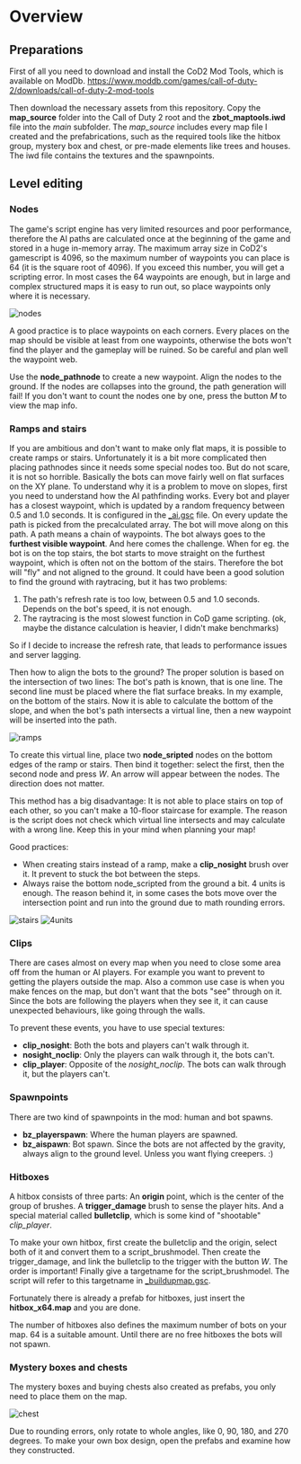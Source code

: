 # Overview

## Preparations

First of all you need to download and install the CoD2 Mod Tools, which is available on ModDb.
https://www.moddb.com/games/call-of-duty-2/downloads/call-of-duty-2-mod-tools

Then download the necessary assets from this repository.
Copy the **map_source** folder into the Call of Duty 2 root and the **zbot_maptools.iwd** file into the *main* subfolder.
The *map_source* includes every map file I created and the prefabrications, such as the required tools like the hitbox group, mystery box and chest, or pre-made elements like trees and houses.
The iwd file contains the textures and the spawnpoints.

## Level editing

### Nodes

The game's script engine has very limited resources and poor performance, therefore the AI paths are calculated once at the beginning of the game and stored in a huge in-memory array.
The maximum array size in CoD2's gamescript is 4096, so the maximum number of waypoints you can place is 64 (it is the square root of 4096). If you exceed this number, you will get a scripting error.
In most cases the 64 waypoints are enough, but in large and complex structured maps it is easy to run out, so place waypoints only where it is necessary.

![nodes](../web/images/modtools_nodes.png)

A good practice is to place waypoints on each corners. Every places on the map should be visible at least from one waypoints, otherwise the bots won't find the player and the gameplay will be ruined. So be careful and plan well the waypoint web.

Use the **node_pathnode** to create a new waypoint. Align the nodes to the ground. If the nodes are collapses into the ground, the path generation will fail!
If you don't want to count the nodes one by one, press the button *M* to view the map info.

### Ramps and stairs

If you are ambitious and don't want to make only flat maps, it is possible to create ramps or stairs.
Unfortunately it is a bit more complicated then placing pathnodes since it needs some special nodes too. But do not scare, it is not so horrible.
Basically the bots can move fairly well on flat surfaces on the XY plane. To understand why it is a problem to move on slopes, first you need to understand how the AI pathfinding works.
Every bot and player has a closest waypoint, which is updated by a random frequency between 0.5 and 1.0 seconds. It is configured in the [_ai.gsc](https://github.com/kodaniel/CoD2-MC-botmod/blob/035817719148740e610b295dcc0df07988394c24/scripts/_ai.gsc#L5) file. On every update the path is picked from the precalculated array.
The bot will move along on this path. A path means a chain of waypoints. The bot always goes to the **furthest visible waypoint**. And here comes the challenge.
When for eg. the bot is on the top stairs, the bot starts to move straight on the furthest waypoint, which is often not on the bottom of the stairs. Therefore the bot will "fly" and not aligned to the ground.
It could have been a good solution to find the ground with raytracing, but it has two problems:
1. The path's refresh rate is too low, between 0.5 and 1.0 seconds. Depends on the bot's speed, it is not enough.
2. The raytracing is the most slowest function in CoD game scripting. (ok, maybe the distance calculation is heavier, I didn't make benchmarks)

So if I decide to increase the refresh rate, that leads to performance issues and server lagging.

Then how to align the bots to the ground? The proper solution is based on the intersection of two lines:
The bot's path is known, that is one line. The second line must be placed where the flat surface breaks. In my example, on the bottom of the stairs.
Now it is able to calculate the bottom of the slope, and when the bot's path intersects a virtual line, then a new waypoint will be inserted into the path.

![ramps](../web/images/modtools_ramp.png)

To create this virtual line, place two **node_sripted** nodes on the bottom edges of the ramp or stairs. Then bind it together: select the first, then the second node and press *W*.
An arrow will appear between the nodes. The direction does not matter.

This method has a big disadvantage: It is not able to place stairs on top of each other, so you can't make a 10-floor staircase for example.
The reason is the script does not check which virtual line intersects and may calculate with a wrong line. Keep this in your mind when planning your map!

Good practices:
- When creating stairs instead of a ramp, make a **clip_nosight** brush over it. It prevent to stuck the bot between the steps.
- Always raise the bottom node_scripted from the ground a bit. 4 units is enough. The reason behind it, in some cases the bots move over the intersection point and run into the ground due to math rounding errors.

![stairs](../web/images/modtools_stairs.png)
![4units](../web/images/modtools_4unit.png)

### Clips

There are cases almost on every map when you need to close some area off from the human or AI players. For example you want to prevent to getting the players outside the map.
Also a common use case is when you make fences on the map, but don't want that the bots "see" through on it.
Since the bots are following the players when they see it, it can cause unexpected behaviours, like going through the walls.

To prevent these events, you have to use special textures:
- **clip_nosight**: Both the bots and players can't walk through it.
- **nosight_noclip**: Only the players can walk through it, the bots can't.
- **clip_player**: Opposite of the *nosight_noclip*. The bots can walk through it, but the players can't.

### Spawnpoints

There are two kind of spawnpoints in the mod: human and bot spawns.
- **bz_playerspawn**: Where the human players are spawned.
- **bz_aispawn**: Bot spawn. Since the bots are not affected by the gravity, always align to the ground level. Unless you want flying creepers. :)

### Hitboxes

A hitbox consists of three parts: An **origin** point, which is the center of the group of brushes. A **trigger_damage** brush to sense the player hits. And a special material called **bulletclip**, which is some kind of "shootable" *clip_player*.

To make your own hitbox, first create the bulletclip and the origin, select both of it and convert them to a script_brushmodel.
Then create the trigger_damage, and link the bulletclip to the trigger with the button *W*. The order is important!
Finally give a targetname for the script_brushmodel. The script will refer to this targetname in [_buildupmap.gsc](https://github.com/kodaniel/CoD2-MC-botmod/blob/035817719148740e610b295dcc0df07988394c24/scripts/_buildupmap.gsc#L70).

Fortunately there is already a prefab for hitboxes, just insert the **hitbox_x64.map** and you are done.

The number of hitboxes also defines the maximum number of bots on your map. 64 is a suitable amount.
Until there are no free hitboxes the bots will not spawn.

### Mystery boxes and chests

The mystery boxes and buying chests also created as prefabs, you only need to place them on the map.

![chest](../web/images/modtools_chest.png)

Due to rounding errors, only rotate to whole angles, like 0, 90, 180, and 270 degrees.
To make your own box design, open the prefabs and examine how they constructed.
